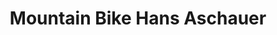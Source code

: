 ---
title: "Mountain Bike Hans Aschauer"
url: /bischofswiesen/mountain-bike-hans-aschauer/
shop: Fahrrad
---